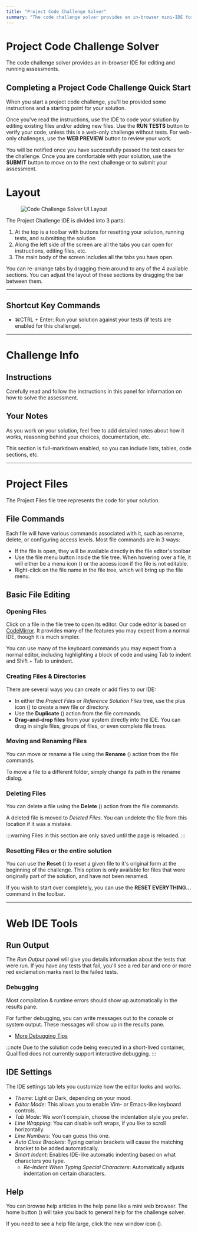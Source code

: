 ```yaml
---
title: "Project Code Challenge Solver"
summary: "The code challenge solver provides an in-browser mini-IDE for editing and running assessments"
---
```


# Project Code Challenge Solver

The code challenge solver provides an in-browser IDE for editing and running assessments.

## Completing a Project Code Challenge Quick Start

When you start a project code challenge, you'll be provided some instructions and a starting point for your solution.

Once you've read the instructions, use the IDE to code your solution by editing existing files and/or adding new files. Use the **RUN TESTS** button to verify your code, unless this is a web-only challenge without tests. For web-only challenges, use the **WEB PREVIEW** button to review your work.

You will be notified once you have successfully passed the test cases for the challenge. Once you are comfortable with your solution, use the **SUBMIT** button to move on to the next challenge or to submit your assessment.

# Layout

<div>
<figure class="align-right">

![Code Challenge Solver UI Layout](/images/assess/advanced-code-solver-layout.png)

</figure>
</div>

The Project Challenge IDE is divided into 3 parts:

1. At the top is a toolbar with buttons for resetting your solution, running tests, and submitting the solution
2. Along the left side of the screen are all the tabs you can open for instructions, editing files, etc.
3. The main body of the screen includes all the tabs you have open.

You can re-arrange tabs by dragging them around to any of the 4 available sections. You can adjust the layout of these sections by dragging the bar between them.


-----


## Shortcut Key Commands

- <span class="shortcut-hint"><span class="mac-os-only" title="Command">&#8984;</span><span class="not-mac-os-only">CTRL</span> + Enter</span>: Run your solution against your tests (if tests are enabled for this challenge).


-----


# Challenge Info

## Instructions

Carefully read and follow the instructions in this panel for information on how to solve the assessment.

## Your Notes

As you work on your solution, feel free to add detailed notes about how it works, reasoning behind your choices, documentation, etc.

This section is full-markdown enabled, so you can include lists, tables, code sections, etc.


-----


# Project Files

The Project Files file tree represents the code for your solution.

## File Commands

Each file will have various commands associated with it, such as rename, delete, or configuring access levels. Most file commands are in 3 ways:

- If the file is open, they will be available directly in the file editor's toolbar
- Use the file menu button inside the file tree. When hovering over a file, it will either be a menu icon (<span class="icon-actions-menu"></span>) or the access icon if the file is not editable.
- Right-click on the file name in the file tree, which will bring up the file menu.

## Basic File Editing

### Opening Files

Click on a file in the file tree to open its editor. Our code editor is based on [CodeMirror](http://codemirror.net/). It provides many of the features you may expect from a normal IDE, though it is much simpler.

You can use many of the keyboard commands you may expect from a normal editor, including highlighting a block of code and using <span class="shortcut-hint">Tab</span> to indent and <span class="shortcut-hint">Shift + Tab</span> to unindent.

### Creating Files & Directories

There are several ways you can create or add files to our IDE:

- In either the _Project Files_ or _Reference Solution Files_ tree, use the plus icon (<span class="icon-plus"></span>) to create a new file or directory.
- Use the **Duplicate** (<span class="icon-duplicate"></span>) action from the file commands.
- **Drag-and-drop files** from your system directly into the IDE. You can drag in single files, groups of files, or even complete file trees.

### Moving and Renaming Files

You can move or rename a file using the **Rename** (<span class="icon-substitute"></span>) action from the file commands.

To move a file to a different folder, simply change its path in the rename dialog.

### Deleting Files

You can delete a file using the **Delete** (<span class="icon-trashcan"></span>) action from the file commands.

A deleted file is moved to _Deleted Files_. You can undelete the file from this location if it was a mistake.

:::warning
Files in this section are only saved until the page is reloaded.
:::

### Resetting Files or the entire solution

You can use the **Reset** (<span class="icon-reset"></span>) to reset a given file to it's original form at the beginning of the challenge. This option is only available for files that were originally part of the solution, and have not been renamed.

If you wish to start over completely, you can use the **RESET EVERYTHING…** command in the toolbar.


-----


# Web IDE Tools


## Run Output

The _Run Output_ panel will give you details information about the tests that were run.  If you have any tests that fail, you'll see a red bar and one or more red exclamation marks next to the failed tests.

### Debugging

Most compilation & runtime errors should show up automatically in the results pane.

For further debugging, you can write messages out to the console or system output. These messages will show up in the results pane.

* [More Debugging Tips](/for-candidates/advanced-challenge-ide/debugging-tips)

:::note
Due to the solution code being executed in a short-lived container, Qualified does not currently support interactive debugging.
:::

## IDE Settings

The IDE settings tab lets you customize how the editor looks and works.

- _Theme_: Light or Dark, depending on your mood.
- _Editor Mode_: This allows you to enable Vim- or Emacs-like keyboard controls.
- _Tab Mode_: We won't complain, choose the indentation style you prefer.
- _Line Wrapping_: You can disable soft wraps, if you like to scroll horizontally.
- _Line Numbers_: You can guess this one.
- _Auto Close Brackets_: Typing certain brackets will cause the matching bracket to be added automatically.
- _Smart Indent_: Enables IDE-like automatic indenting based on what characters you type.
    - _Re-Indent When Typing Special Characters_: Automatically adjusts indentation on certain characters.

## Help

You can browse help articles in the help pane like a mini web browser.  The home button (<kbd class="icon-home"></kbd>) will take you back to general help for the challenge solver.

If you need to see a help file large, click the new window icon (<kbd class="icon-new-window"></kbd>).
